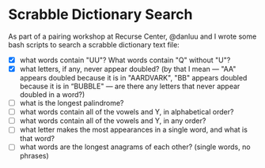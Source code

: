 # Scrabble Dictionary Search
As part of a pairing workshop at Recurse Center, @danluu and I wrote some bash scripts to search a scrabble dictionary text file:

- [x] what words contain "UU"? What words contain "Q" without "U"?
- [x] what letters, if any, never appear doubled? (by that I mean — "AA" appears doubled because it is in "AARDVARK", "BB" appears doubled because it is in “BUBBLE" — are there any letters that never appear doubled in a word?)
- [ ] what is the longest palindrome?
- [ ] what words contain all of the vowels and Y, in alphabetical order?
- [ ] what words contain all of the vowels and Y, in any order?
- [ ] what letter makes the most appearances in a single word, and what is that word?
- [ ] what words are the longest anagrams of each other? (single words, no phrases)
